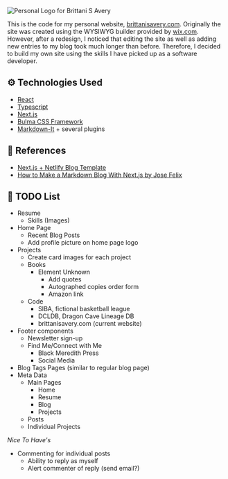 ![Personal Logo for Brittani S Avery](https://user-images.githubusercontent.com/5512676/96328651-09cc4a00-100b-11eb-9961-dec8c00913f7.png)

This is the code for my personal website, [brittanisavery.com](https://brittanisavery.com). Originally the site was created using the WYSIWYG builder provided by [wix.com](https://wix.com). However, after a redesign, I noticed that editing the site as well as adding new entries to my blog took much longer than before. Therefore, I decided to build my own site using the skills I have picked up as a software developer.

## ⚙ Technologies Used

- [React](https://reactjs.org/)
- [Typescript](https://www.typescriptlang.org/)
- [Next.js](https://nextjs.org/)
- [Bulma CSS Framework](https://bulma.io/)
- [Markdown-It](https://markdown-it.github.io/) + several plugins

## 📖 References

- [Next.js + Netlify Blog Template](https://github.com/wutali/nextjs-netlify-blog-template)
- [How to Make a Markdown Blog With Next.js by Jose Felix](https://jfelix.info/blog/how-to-make-a-static-blog-with-next-js)

## 📃 TODO List

- Resume
  - Skills (Images)
- Home Page
  - Recent Blog Posts
  - Add profile picture on home page logo
- Projects
  - Create card images for each project
  - Books
    - Element Unknown
      - Add quotes
      - Autographed copies order form
      - Amazon link
  - Code
    - SIBA, fictional basketball league
    - DCLDB, Dragon Cave Lineage DB
    - brittanisavery.com (current website)
- Footer components
  - Newsletter sign-up
  - Find Me/Connect with Me
    - Black Meredith Press
    - Social Media
- Blog Tags Pages (similar to regular blog page)
- Meta Data
  - Main Pages
    - Home
    - Resume
    - Blog
    - Projects
  - Posts
  - Individual Projects

_Nice To Have's_

- Commenting for individual posts
  - Ability to reply as myself
  - Alert commenter of reply (send email?)
